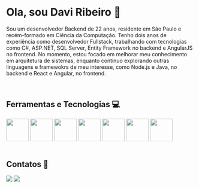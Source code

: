 
# Ola, sou Davi Ribeiro 👋

Sou um desenvolvedor Backend de 22 anos, residente em São Paulo e recém-formado em Ciência da Computação. Tenho dois anos de experiência como desenvolvedor Fullstack, trabalhando com tecnologias como C#, ASP.NET, SQL Server, Entity Framework no backend e AngularJS no frontend. No momento, estou focado em melhorar meu conhecimento em arquitetura de sistemas, enquanto continuo explorando outras linguagens e framewokrs de meu interesse, como Node.js e Java, no backend e React e Angular, no frontend. 

<br>

##  Ferramentas e Tecnologias 💻
<div style="display: inline_block">
  <img loading="lazy" src="https://cdn.jsdelivr.net/gh/devicons/devicon@latest/icons/csharp/csharp-original.svg" width="60" height="60"/>
  <img loading="lazy" src="https://cdn.jsdelivr.net/gh/devicons/devicon@latest/icons/microsoftsqlserver/microsoftsqlserver-original-wordmark.svg" width="60" height="60"/>
  <img loading="lazy" src="https://cdn.jsdelivr.net/gh/devicons/devicon@latest/icons/nodejs/nodejs-original-wordmark.svg" width="60" height="60"/>
  <img loading="lazy" src="https://cdn.jsdelivr.net/gh/devicons/devicon@latest/icons/javascript/javascript-original.svg" width="60" height="60"/>
  <img loading="lazy" src="https://cdn.jsdelivr.net/gh/devicons/devicon@latest/icons/angular/angular-original.svg" width="60" height="60"/>
  <img loading="lazy" src="https://cdn.jsdelivr.net/gh/devicons/devicon@latest/icons/mysql/mysql-original-wordmark.svg" width="60" height="60"/>
  <img loading="lazy" src="https://cdn.jsdelivr.net/gh/devicons/devicon@latest/icons/git/git-original.svg" width="60" height="60"/>
</div>

<br>

## Contatos 📨
<div>
  <a href = "mailto:oribeirodavi04@gmail.com"><img loading="lazy" src="https://img.shields.io/badge/Gmail-D14836?style=for-the-badge&logo=gmail&logoColor=white" target="_blank"></a>
  <a href="https://www.linkedin.com/in/davi-ribeiro-barbosa/" target="_blank"><img loading="lazy" src="https://img.shields.io/badge/-LinkedIn-%230077B5?style=for-the-badge&logo=linkedin&logoColor=white" target="_blank"></a>   
</div>


  
<!--
**ribeirodavi04/ribeirodavi04** is a ✨ _special_ ✨ repository because its `README.md` (this file) appears on your GitHub profile.

Here are some ideas to get you started:

- 🔭 I’m currently working on ...
- 🌱 I’m currently learning ...
- 👯 I’m looking to collaborate on ...
- 🤔 I’m looking for help with ...
- 💬 Ask me about ...
- 📫 How to reach me: ...
- 😄 Pronouns: ...
- ⚡ Fun fact: ...
-->
